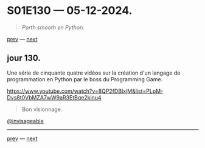 # S01E130 — 05-12-2024.

> *Porth smooth en Python.*

[prev](S01E129-04-12-2024.md) — [next](S01E131-06-12-2024.md)     

## jour 130.

Une série de cinquante quatre vidéos sur la création d'un langage de programmation en Python par le boss du Programming Game.

https://www.youtube.com/watch?v=8QP2fDBIxjM&list=PLpM-Dvs8t0VbMZA7wW9aR3EtBqe2kinu4

> Bon visionnage.

[@invisageable](https://twitter.com/invisageable)   

---

[prev](S01E129-04-12-2024.md) — [next](S01E131-06-12-2024.md)   

